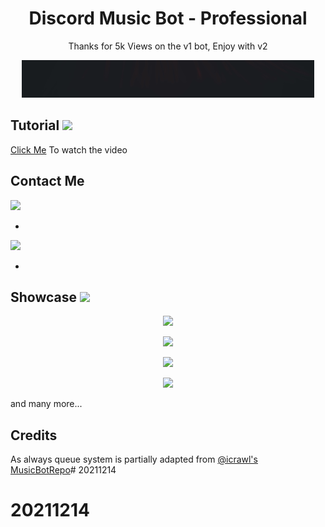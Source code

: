 <h1 align="center">Discord Music Bot - Professional</h1>
<div align="center">
<p align="center">Thanks for 5k Views on the v1 bot, Enjoy with v2</p>
<img src="./media/banner.gif"></div>

## Tutorial <img width="20px" src="https://img.icons8.com/fluent/2x/youtube-play.png">
[Click Me](https://www.youtube.com/) To watch the video

## Contact Me
<img width="30" src="https://img.icons8.com/fluent/2x/discord-logo.png"> 

- 

<img width="30" src="https://img.icons8.com/fluent/2x/instagram-new.png"> 

- 

## Showcase <img width="20px" src="https://img.icons8.com/android/2x/camera.png" >
<p align="center"><img src="https://nithish.is-inside.me/wAhyjaXg.png"></p>
<p align="center"><img src="https://nithish.is-inside.me/onKw13Xw.png"></p>
<p align="center"><img src="https://nithish.is-inside.me/x8RjL5Q2.png"></p>
<p align="center"><img src="https://nithish.is-inside.me/aDf7OpxY.png"></p>
and many more...

## Credits
As always queue system is partially adapted from [@icrawl's](https://github.com/iCrawl) [MusicBotRepo](https://github.com/iCrawl/discord-music-bot)# 20211214
# 20211214
